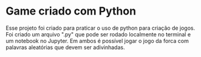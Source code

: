 # Game criado com Python

Esse projeto foi criado para praticar o uso de python para criação de jogos.
Foi criado um arquivo ".py" que pode ser rodado localmente no terminal e um notebook no Jupyter. Em ambos é possível jogar o jogo da forca com palavras aleatórias que devem ser adivinhadas.
